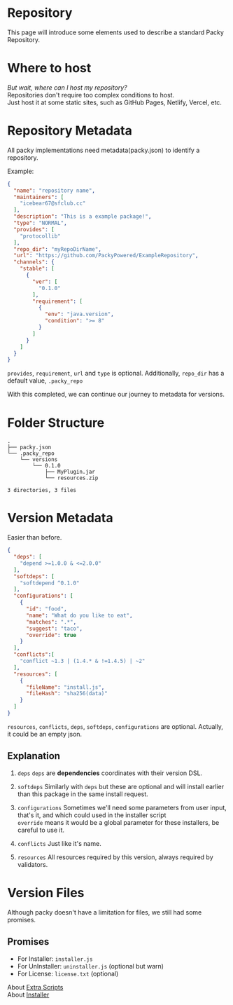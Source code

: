 # Repository

This page will introduce some elements used to describe a standard Packy Repository.

# Where to host

*But wait, where can I host my repository?*  
Repositories don't require too complex conditions to host.  
Just host it at some static sites, such as GitHub Pages, Netlify, Vercel, etc.

# Repository Metadata

All packy implementations need metadata(packy.json) to identify a repository.

Example:

```json
{
  "name": "repository name",
  "maintainers": [
    "icebear67@sfclub.cc"
  ],
  "description": "This is a example package!",
  "type": "NORMAL",
  "provides": [
    "protocollib"
  ],
  "repo_dir": "myRepoDirName",
  "url": "https://github.com/PackyPowered/ExampleRepository",
  "channels": {
    "stable": [
      {
        "ver": [
          "0.1.0"
        ],
        "requirement": [
          {
            "env": "java.version",
            "condition": ">= 8"
          }
        ]
      }
    ]
  }
}
```  

`provides`, `requirement`, `url` and  `type` is optional. Additionally, `repo_dir` has a default value, `.packy_repo`

With this completed, we can continue our journey to metadata for versions.

# Folder Structure
```
.
├── packy.json
└── .packy_repo
    └── versions
        └── 0.1.0
            ├── MyPlugin.jar
            └── resources.zip

3 directories, 3 files
```

# Version Metadata

Easier than before.

```json
{
  "deps": [
    "depend >=1.0.0 & <=2.0.0"
  ],
  "softdeps": [
    "softdepend ^0.1.0"
  ],
  "configurations": [
    {
      "id": "food",
      "name": "What do you like to eat",
      "matches": ".*",
      "suggest": "taco",
      "override": true
    }
  ],
  "conflicts":[
    "conflict ~1.3 | (1.4.* & !=1.4.5) | ~2"
  ],
  "resources": [
    {
      "fileName": "install.js",
      "fileHash": "sha256(data)"
    }
  ]
}
```
`resources`, `conflicts`, `deps`, `softdeps`, `configurations` are optional. Actually, it could be an empty json.

## Explanation

1. `deps`
`deps` are **dependencies** coordinates with their version DSL.

2. `softdeps`
Similarly with `deps` but these are optional and will install earlier than this package in the same install request.

3. `configurations`
Sometimes we'll need some parameters from user input, that's it, and which could used in the installer script  
`override` means it would be a global parameter for these installers, be careful to use it.

4. `conflicts`
Just like it's name.

5. `resources`
All resources required by this version, always required by validators.

# Version Files
Although packy doesn't have a limitation for files, we still had some promises.

## Promises

- For Installer: `installer.js`
- For UnInstaller: `uninstaller.js` (optional but warn)
- For License: `license.txt` (optional)

About [Extra Scripts](./ExtraScript.md)  
About [Installer](./Installer.md)